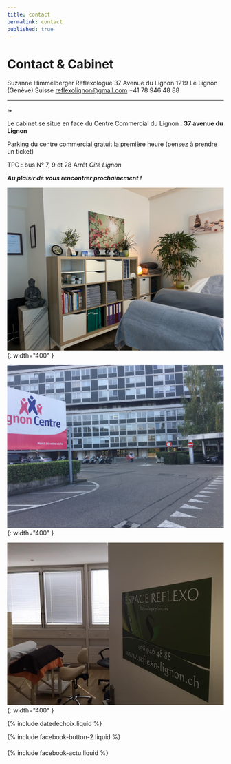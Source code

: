 ```yaml
---
title: contact
permalink: contact
published: true
---
```


# Contact & Cabinet

Suzanne Himmelberger
Réflexologue
37 Avenue du Lignon
1219 Le Lignon (Genève)
Suisse
[reflexolignon@gmail.com](mailto:reflexolignon@gmail.com)
<i class="fa fa-mobile"></i> +41 78 946 48 88

---

❧

Le cabinet se situe en face du Centre Commercial du Lignon :
**37 avenue du Lignon**

Parking du centre commercial gratuit la première heure
(pensez à prendre un ticket)

TPG : bus N° 7, 9 et 28
Arrêt *Cité Lignon*

***Au plaisir de vous rencontrer prochainement !***

![](./images/cabinet2023.jpg){: width="400" }

![](./images/batiment-lignon.jpg){: width="400" }

![](./images/cabinet-reflexologie-suzanne-himmelberger-1.jpg){: width="400" }


{% include datedechoix.liquid %}

{% include facebook-button-2.liquid %}

<div style="margin-top: 20px" />

{% include facebook-actu.liquid %}

